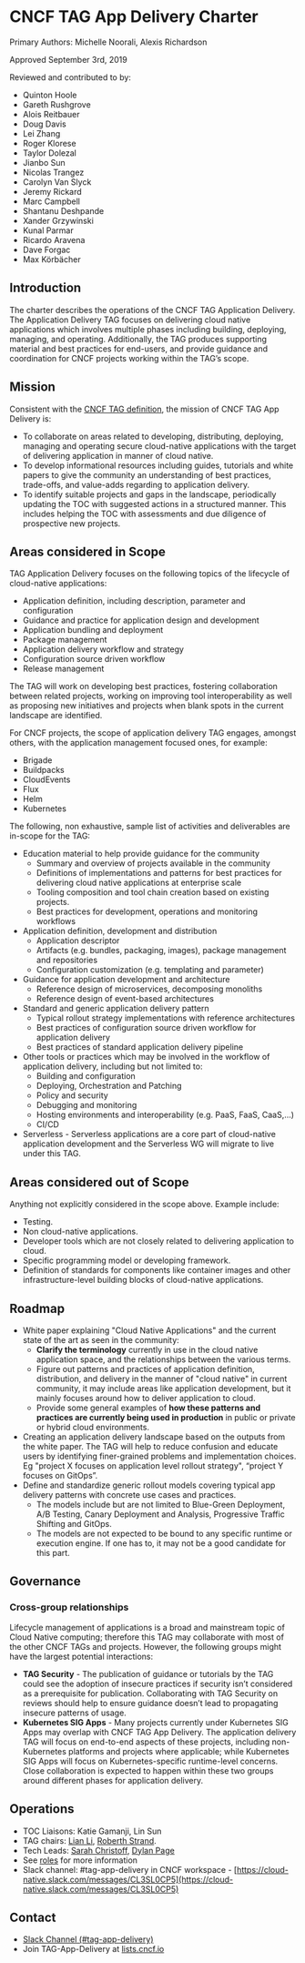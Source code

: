 # CNCF TAG App Delivery Charter

Primary Authors: Michelle Noorali, Alexis Richardson

Approved September 3rd, 2019

Reviewed and contributed to by:

* Quinton Hoole
* Gareth Rushgrove
* Alois Reitbauer
* Doug Davis
* Lei Zhang
* Roger Klorese
* Taylor Dolezal
* Jianbo Sun
* Nicolas Trangez
* Carolyn Van Slyck
* Jeremy Rickard
* Marc Campbell
* Shantanu Deshpande
* Xander Grzywinski
* Kunal Parmar
* Ricardo Aravena
* Dave Forgac
* Max Körbächer

## **Introduction**

The charter describes the operations of the CNCF TAG Application Delivery. The Application Delivery TAG focuses on delivering cloud native applications which involves multiple phases including building, deploying, managing, and operating. Additionally, the TAG produces supporting material and best practices for end-users, and provide guidance and coordination for CNCF projects working within the TAG’s scope.

## **Mission**

Consistent with the [CNCF TAG definition](https://github.com/cncf/toc/blob/main/tags/cncf-tags.md), the mission of CNCF TAG App Delivery is:

* To collaborate on areas related to developing, distributing, deploying, managing and operating secure cloud-native applications with the target of delivering application in manner of cloud native.
* To develop informational resources including guides, tutorials and white papers to give the community an understanding of best practices, trade-offs, and value-adds regarding to application delivery.
* To identify suitable projects and gaps in the landscape, periodically updating the TOC with suggested actions in a structured manner. This includes helping the TOC with assessments and due diligence of prospective new projects.

## **Areas considered in Scope**

TAG Application Delivery focuses on the following topics of the lifecycle of cloud-native applications:

* Application definition, including description, parameter and configuration
* Guidance and practice for application design and development
* Application bundling and deployment
* Package management
* Application delivery workflow and strategy
* Configuration source driven workflow
* Release management

The TAG will work on developing best practices, fostering collaboration between related projects, working on improving tool interoperability as well as proposing new initiatives and projects when blank spots in the current landscape are identified. 

For CNCF projects, the scope of application delivery TAG engages, amongst others, with the application management focused ones, for example:

* Brigade
* Buildpacks
* CloudEvents
* Flux
* Helm
* Kubernetes

The following, non exhaustive, sample list of activities and deliverables are in-scope for the TAG:

* Education material to help provide guidance for the community
    * Summary and overview of projects available in the community
    * Definitions of implementations and patterns for best practices for delivering cloud native applications at enterprise scale
    * Tooling composition and tool chain creation based on existing projects. 
    * Best practices for development, operations and monitoring workflows
* Application definition, development and distribution
    * Application descriptor
    * Artifacts (e.g. bundles, packaging, images), package management and repositories
    * Configuration customization (e.g. templating and parameter)
* Guidance for application development and architecture
    * Reference design of microservices, decomposing monoliths
    * Reference design of event-based architectures
* Standard and generic application delivery pattern
    * Typical rollout strategy implementations with reference architectures
    * Best practices of configuration source driven workflow for application delivery
    * Best practices of standard application delivery pipeline
* Other tools or practices which may be involved in the workflow of application delivery, including but not limited to:
    * Building and configuration
    * Deploying, Orchestration and Patching
    * Policy and security
    * Debugging and monitoring
    * Hosting environments and interoperability (e.g. PaaS, FaaS, CaaS,...)
    * CI/CD
* Serverless - Serverless applications are a core part of cloud-native application development and the Serverless WG will migrate to live under this TAG.

## **Areas considered out of Scope**

Anything not explicitly considered in the scope above. Example include:

* Testing.
* Non cloud-native applications. 
* Developer tools which are not closely related to delivering application to cloud.
* Specific programming model or developing framework.
* Definition of standards for components like container images and other infrastructure-level building blocks of cloud-native applications. 

## **Roadmap**

* White paper explaining "Cloud Native Applications" and the current state of the art as seen in the community:
    * **Clarify the terminology** currently in use in the cloud native application space, and the relationships between the various terms.
    * Figure out patterns and practices of application definition, distribution, and delivery in the manner of "cloud native" in current community, it may include areas like application development, but it mainly focuses around how to deliver application to cloud.
    * Provide some general examples of **how these patterns and practices are currently being used in production** in public or private or hybrid cloud environments.
* Creating an application delivery landscape based on the outputs from the white paper. The TAG will help to reduce confusion and educate users by identifying finer-grained problems and implementation choices. Eg "project X focuses on application level rollout strategy", “project Y focuses on GitOps”.
* Define and standardize generic rollout models covering typical app delivery patterns with concrete use cases and practices. 
    * The models include but are not limited to Blue-Green Deployment, A/B Testing, Canary Deployment and Analysis, Progressive Traffic Shifting and GitOps.
    * The models are not expected to be bound to any specific runtime or execution engine. If one has to, it may not be a good candidate for this part.

## **Governance**

### Cross-group relationships

Lifecycle management of applications is a broad and mainstream topic of Cloud Native computing; therefore this TAG may collaborate with most of the other CNCF TAGs and projects. However, the following groups might have the largest potential interactions:

* **TAG Security** - The publication of guidance or tutorials by the TAG could see the adoption of insecure practices if security isn’t considered as a prerequisite for publication. Collaborating with TAG Security on reviews should help to ensure guidance doesn’t lead to propagating insecure patterns of usage.
* **Kubernetes SIG Apps** - Many projects currently under Kubernetes SIG Apps may overlap with CNCF TAG App Delivery. The application delivery TAG will focus on end-to-end aspects of these projects, including non-Kubernetes platforms and projects where applicable; while Kubernetes SIG Apps will focus on Kubernetes-specific runtime-level concerns. Close collaboration is expected to happen within these two groups around different phases for application delivery.

## **Operations**

* TOC Liaisons: Katie Gamanji, Lin Sun
* TAG chairs: [Lian Li](https://github.com/lianmakesthings), [Roberth Strand](https://github.com/roberthstrand).
* Tech Leads: [Sarah Christoff](https://github.com/schristoff), [Dylan Page](https://github.com/genpage)
* See [roles](https://github.com/cncf/tag-security/blob/main/governance/roles.md#role-of-chairs) for more information
* Slack channel: #tag-app-delivery in CNCF workspace - [https://cloud-native.slack.com/messages/CL3SL0CP5](https://cloud-native.slack.com/messages/CL3SL0CP5) 

## **Contact**

* [Slack Channel (#tag-app-delivery)](https://cloud-native.slack.com/messages/CL3SL0CP5 )
* Join TAG-App-Delivery at [lists.cncf.io](http://lists.cncf.io)
